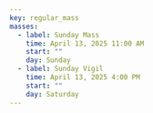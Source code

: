 ```yaml
---
key: regular_mass
masses:
  - label: Sunday Mass
    time: April 13, 2025 11:00 AM
    start: ""
    day: Sunday
  - label: Sunday Vigil
    time: April 13, 2025 4:00 PM
    start: ""
    day: Saturday
---
```


